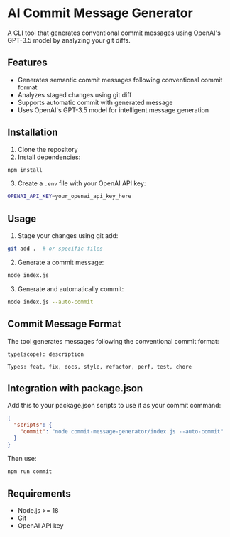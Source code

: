 # AI Commit Message Generator

A CLI tool that generates conventional commit messages using OpenAI's GPT-3.5 model by analyzing your git diffs.

## Features

- Generates semantic commit messages following conventional commit format
- Analyzes staged changes using git diff
- Supports automatic commit with generated message
- Uses OpenAI's GPT-3.5 model for intelligent message generation

## Installation

1. Clone the repository
2. Install dependencies:
```bash
npm install
```
3. Create a `.env` file with your OpenAI API key:
```bash
OPENAI_API_KEY=your_openai_api_key_here
```

## Usage

1. Stage your changes using git add:
```bash
git add .  # or specific files
```

2. Generate a commit message:
```bash
node index.js
```

3. Generate and automatically commit:
```bash
node index.js --auto-commit
```

## Commit Message Format

The tool generates messages following the conventional commit format:

```
type(scope): description

Types: feat, fix, docs, style, refactor, perf, test, chore
```

## Integration with package.json

Add this to your package.json scripts to use it as your commit command:

```json
{
  "scripts": {
    "commit": "node commit-message-generator/index.js --auto-commit"
  }
}
```

Then use:
```bash
npm run commit
```

## Requirements

- Node.js >= 18
- Git
- OpenAI API key
